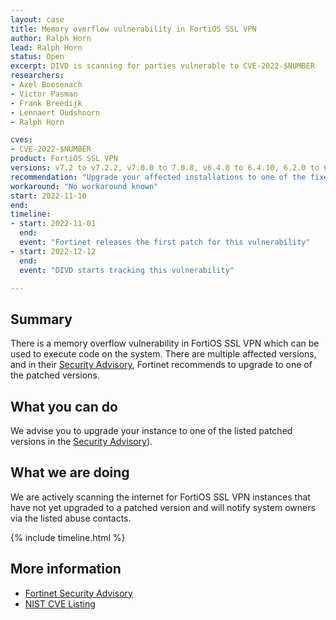 ```yaml
---
layout: case
title: Memory overflow vulnerability in FortiOS SSL VPN
author: Ralph Horn
lead: Ralph Horn
status: Open
excerpt: DIVD is scanning for parties vulnerable to CVE-2022-$NUMBER
researchers:
- Axel Boesenach
- Victor Pasman
- Frank Breedijk
- Lennaert Oudshoorn
- Ralph Horn

cves:
- CVE-2022-$NUMBER
product: FortiOS SSL VPN
versions: v7.2 to v7.2.2, v7.0.0 to 7.0.8, v6.4.0 to 6.4.10, 6.2.0 to 6.2.11 
recommendation: "Upgrade your affected installations to one of the fixed versions listed by Fortinet in their Security Advisory."
workaround: "No workaround known"
start: 2022-11-10
end:
timeline:
- start: 2022-11-01
  end:
  event: "Fortinet releases the first patch for this vulnerability"
- start: 2022-12-12
  end:
  event: "DIVD starts tracking this vulnerability"

---
```


## Summary

There is a memory overflow vulnerability in FortiOS SSL VPN which can be used to execute code on the system. There are multiple affected versions, and in their [Security Advisory]($ADVISORY_URL), Fortinet recommends to upgrade to one of the patched versions.


## What you can do

We advise you to upgrade your instance to one of the listed patched versions in the [Security Advisory]($ADVISORY_URL)).


## What we are doing

We are actively scanning the internet for FortiOS SSL VPN instances that have not yet upgraded to a patched version and will notify system owners via the listed abuse contacts.

{% include timeline.html %}

## More information

* [Fortinet Security Advisory]($ADVISORY_URL)
* [NIST CVE Listing](https://nvd.nist.gov/vuln/detail/CVE-2022-$NUMBER)
